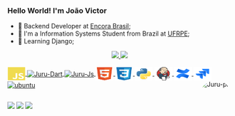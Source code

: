 ### Hello World! I'm João Victor

- 💼 Backend Developer at [Encora Brasil](https://www.encora.com/);
- 📖 I'm a Information Systems Student from Brazil at [UFRPE](http://www.ufrpe.br/);
- 🌱 Learning Django;


<div align="center">
  <a href="https://github.com/jurupoc">
  <img height="180em" src="https://github-readme-stats.vercel.app/api?username=jurupoc&show_icons=true&theme=dark&include_all_commits=true&count_private=true"/>
  <img height="180em" src="https://github-readme-stats.vercel.app/api/top-langs/?username=jurupoc&layout=compact&langs_count=7&theme=dark"/>
</div>
<div style="display: inline_block"><br>
  <img align="center" alt="Juru-Js" height="30" width="40" src="https://raw.githubusercontent.com/devicons/devicon/master/icons/javascript/javascript-plain.svg">
  <img align="center" alt="Juru-Dart" height="30" width="40" src="https://cdn.jsdelivr.net/gh/devicons/devicon/icons/dart/dart-original.svg">
  <img align="center" alt="Juru-Js" height="30" width="40" src="https://cdn.jsdelivr.net/gh/devicons/devicon/icons/flutter/flutter-original.svg">
  <img align="center" alt="Juru-HTML" height="30" width="40" src="https://raw.githubusercontent.com/devicons/devicon/master/icons/html5/html5-original.svg">
  <img align="center" alt="Juru-CSS" height="30" width="40" src="https://raw.githubusercontent.com/devicons/devicon/master/icons/css3/css3-original.svg">
  <img align="center" alt="Juru-Python" height="30" width="40" src="https://raw.githubusercontent.com/devicons/devicon/master/icons/python/python-original.svg">
  <img align="center" alt="Juru-Python" height="30" width="40" src="https://raw.githubusercontent.com/devicons/devicon/master/icons/jenkins/jenkins-original.svg">
  <img align="center" alt="Juru-Python" height="30" width="40" src="https://raw.githubusercontent.com/devicons/devicon/master/icons/confluence/confluence-original.svg">
  <img align="center" alt="Juru-Python" height="30" width="40" src="https://raw.githubusercontent.com/devicons/devicon/master/icons/jira/jira-original.svg">
  <img align="center" alt="ubuntu" height="30" width="100" src="https://img.shields.io/badge/Ubuntu-E95420?style=for-the-badge&logo=ubuntu&logoColor=white">
  <img align="right" alt="Juru-pic" height="150" style="border-radius:100px;" src="https://i.pinimg.com/originals/e1/95/f1/e195f1ce20bebb49b951b5518c02ebc5.gif">
</div>
  
  ##
  
 <div> 
  <a href="https://www.instagram.com/jurupoc" target="_blank"><img src="https://img.shields.io/badge/-Instagram-%23E4405F?style=for-the-badge&logo=instagram&logoColor=white" target="_blank"></a>
  <a href = "mailto:contatojurupoc@gmail.com"><img src="https://img.shields.io/badge/-Gmail-%23333?style=for-the-badge&logo=gmail&logoColor=white" target="_blank"></a>
  <a href="https://www.linkedin.com/in/joão-victor-a761291a2" target="_blank"><img src="https://img.shields.io/badge/-LinkedIn-%230077B5?style=for-the-badge&logo=linkedin&logoColor=white" target="_blank"></a> 
 
</div>
